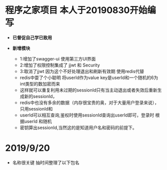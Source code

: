 #  程序之家项目 本人于20190830开始编写
* **已督促自己学已致用**

* **新增模块**
    * 1:增加了swagger-ui 使用第三方UI界面
    * 2:增加了权限控制集成了 jjwt 和 Security
    * 3:取消了jjwt 因为这个不好处理退出和刷新有效期 使用redis代替
    * redis中耍了个小聪明 将userId作为value key是userId和一个随机的6为int类型的数加密而来
    * 这样就可以重复利用未过期的sessionId只有当主动退出或者失效后重新生成新的sessionId，
    * redis中也没有多余的数据（内存很宝贵的奥，对于大量用户登录来说），只用sessionId和
    * userId可以相互查询,鉴权时使用sessionId查询出userId即可，登录时 根据userId 和随机
    * 密钥算出sessionId,当然这的是知道用户名和密码的前提下。
 
#  2019/9/20
*  名称很关键 抽时间整理了以下包名     
    


